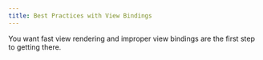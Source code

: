 ```yaml
---
title: Best Practices with View Bindings
---
```


You want fast view rendering and improper view bindings are the first step to getting there.
